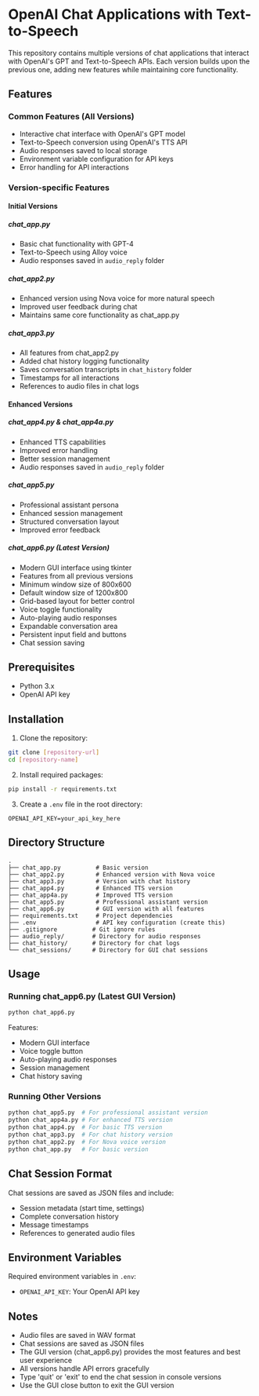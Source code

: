 # OpenAI Chat Applications with Text-to-Speech

This repository contains multiple versions of chat applications that interact with OpenAI's GPT and Text-to-Speech APIs. Each version builds upon the previous one, adding new features while maintaining core functionality.

## Features

### Common Features (All Versions)
- Interactive chat interface with OpenAI's GPT model
- Text-to-Speech conversion using OpenAI's TTS API
- Audio responses saved to local storage
- Environment variable configuration for API keys
- Error handling for API interactions

### Version-specific Features

#### Initial Versions

##### chat_app.py
- Basic chat functionality with GPT-4
- Text-to-Speech using Alloy voice
- Audio responses saved in `audio_reply` folder

##### chat_app2.py
- Enhanced version using Nova voice for more natural speech
- Improved user feedback during chat
- Maintains same core functionality as chat_app.py

##### chat_app3.py
- All features from chat_app2.py
- Added chat history logging functionality
- Saves conversation transcripts in `chat_history` folder
- Timestamps for all interactions
- References to audio files in chat logs

#### Enhanced Versions

##### chat_app4.py & chat_app4a.py
- Enhanced TTS capabilities
- Improved error handling
- Better session management
- Audio responses saved in `audio_reply` folder

##### chat_app5.py
- Professional assistant persona
- Enhanced session management
- Structured conversation layout
- Improved error feedback

##### chat_app6.py (Latest Version)
- Modern GUI interface using tkinter
- Features from all previous versions
- Minimum window size of 800x600
- Default window size of 1200x800
- Grid-based layout for better control
- Voice toggle functionality
- Auto-playing audio responses
- Expandable conversation area
- Persistent input field and buttons
- Chat session saving

## Prerequisites

- Python 3.x
- OpenAI API key

## Installation

1. Clone the repository:
```bash
git clone [repository-url]
cd [repository-name]
```

2. Install required packages:
```bash
pip install -r requirements.txt
```

3. Create a `.env` file in the root directory:
```
OPENAI_API_KEY=your_api_key_here
```

## Directory Structure

```
.
├── chat_app.py          # Basic version
├── chat_app2.py         # Enhanced version with Nova voice
├── chat_app3.py         # Version with chat history
├── chat_app4.py         # Enhanced TTS version
├── chat_app4a.py        # Improved TTS version
├── chat_app5.py         # Professional assistant version
├── chat_app6.py         # GUI version with all features
├── requirements.txt     # Project dependencies
├── .env                 # API key configuration (create this)
├── .gitignore          # Git ignore rules
├── audio_reply/        # Directory for audio responses
├── chat_history/       # Directory for chat logs
└── chat_sessions/      # Directory for GUI chat sessions
```

## Usage

### Running chat_app6.py (Latest GUI Version)
```bash
python chat_app6.py
```
Features:
- Modern GUI interface
- Voice toggle button
- Auto-playing audio responses
- Session management
- Chat history saving

### Running Other Versions
```bash
python chat_app5.py  # For professional assistant version
python chat_app4a.py # For enhanced TTS version
python chat_app4.py  # For basic TTS version
python chat_app3.py  # For chat history version
python chat_app2.py  # For Nova voice version
python chat_app.py   # For basic version
```

## Chat Session Format

Chat sessions are saved as JSON files and include:
- Session metadata (start time, settings)
- Complete conversation history
- Message timestamps
- References to generated audio files

## Environment Variables

Required environment variables in `.env`:
- `OPENAI_API_KEY`: Your OpenAI API key

## Notes

- Audio files are saved in WAV format
- Chat sessions are saved as JSON files
- The GUI version (chat_app6.py) provides the most features and best user experience
- All versions handle API errors gracefully
- Type 'quit' or 'exit' to end the chat session in console versions
- Use the GUI close button to exit the GUI version
